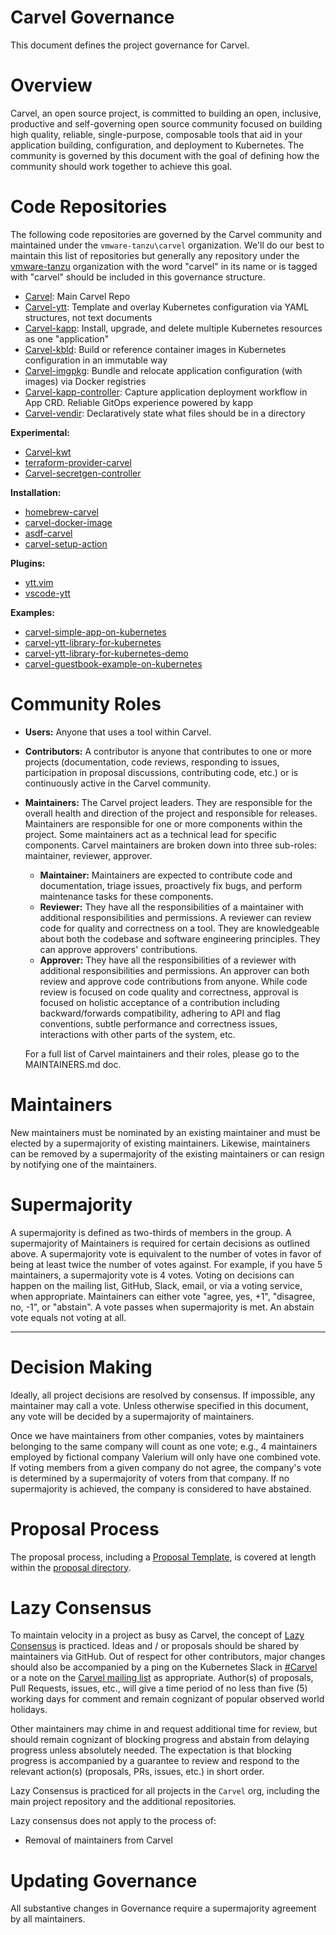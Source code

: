 # Carvel Governance
This document defines the project governance for Carvel.

# Overview
Carvel, an open source project, is committed to building an open, inclusive, productive and self-governing open source community focused on building high quality, reliable, single-purpose, composable tools that aid in your application building, configuration, and deployment to Kubernetes. The community is governed by this document with the goal of defining how the community should work together to achieve this goal.

# Code Repositories
The following code repositories are governed by the Carvel community and maintained under the `vmware-tanzu\carvel` organization. We'll do our best to maintain this list of repositories but generally any repository under the [vmware-tanzu](https://github.com/vmware-tanzu/) organization with the word "carvel" in its name or is tagged with "carvel" should be included in this governance structure.

* [Carvel](https://github.com/vmware-tanzu/carvel): Main Carvel Repo
* [Carvel-ytt](https://github.com/vmware-tanzu/carvel-ytt): Template and overlay Kubernetes configuration via YAML structures, not text documents
* [Carvel-kapp](https://github.com/vmware-tanzu/carvel-kapp): Install, upgrade, and delete multiple Kubernetes resources as one "application"
* [Carvel-kbld](https://github.com/vmware-tanzu/carvel-kbld): Build or reference container images in Kubernetes configuration in an immutable way
* [Carvel-imgpkg](https://github.com/vmware-tanzu/carvel-imgpkg): Bundle and relocate application configuration (with images) via Docker registries
* [Carvel-kapp-controller](https://github.com/vmware-tanzu/carvel-kapp-controller): Capture application deployment workflow in App CRD. Reliable GitOps experience powered by kapp
* [Carvel-vendir](https://github.com/vmware-tanzu/carvel-vendir): Declaratively state what files should be in a directory

**Experimental:**
* [Carvel-kwt](https://github.com/vmware-tanzu/carvel-kwt)
* [terraform-provider-carvel](https://github.com/vmware-tanzu/terraform-provider-carvel)
* [Carvel-secretgen-controller](https://github.com/vmware-tanzu/carvel-secretgen-controller)

**Installation:**
* [homebrew-carvel](https://github.com/vmware-tanzu/homebrew-carvel)
* [carvel-docker-image](https://github.com/vmware-tanzu/carvel-docker-image)
* [asdf-carvel](https://github.com/vmware-tanzu/asdf-carvel)
* [carvel-setup-action](https://github.com/vmware-tanzu/carvel-setup-action)

**Plugins:**
* [ytt.vim](https://github.com/vmware-tanzu/ytt.vim)
* [vscode-ytt](https://github.com/vmware-tanzu/vscode-ytt)

**Examples:**
* [carvel-simple-app-on-kubernetes](https://github.com/vmware-tanzu/carvel-simple-app-on-kubernetes)
* [carvel-ytt-library-for-kubernetes](https://github.com/vmware-tanzu/carvel-ytt-library-for-kubernetes)
* [carvel-ytt-library-for-kubernetes-demo](https://github.com/vmware-tanzu/carvel-ytt-library-for-kubernetes-demo)
* [carvel-guestbook-example-on-kubernetes](https://github.com/vmware-tanzu/carvel-ytt-library-for-kubernetes-demo)

# Community Roles
* **Users:** Anyone that uses a tool within Carvel.
* **Contributors:** A contributor is anyone that contributes to one or more projects (documentation, code reviews, responding to issues, participation in proposal discussions, contributing code, etc.) or is continuously active in the Carvel community.
* **Maintainers:** The Carvel project leaders. They are responsible for the overall health and direction of the project and responsible for releases. Maintainers are responsible for one or more components within the project. Some maintainers act as a technical lead for specific components. Carvel maintainers are broken down into three sub-roles: maintainer, reviewer, approver. 
    * **Maintainer:** Maintainers are expected to contribute code and documentation, triage issues, proactively fix bugs, and perform maintenance tasks for these components.
    * **Reviewer:** They have all the responsibilities of a maintainer with additional responsibilities and permissions. A reviewer can review code for quality and correctness on a tool. They are knowledgeable about both the codebase and software engineering principles. They can approve approvers' contributions.
    * **Approver:** They have all the responsibilities of a reviewer with additional responsibilities and permissions. An approver can both review and approve code contributions from anyone. While code review is focused on code quality and correctness, approval is focused on holistic acceptance of a contribution including backward/forwards compatibility, adhering to API and flag conventions, subtle performance and correctness issues, interactions with other parts of the system, etc.

    For a full list of Carvel maintainers and their roles, please go to the MAINTAINERS.md doc.

# Maintainers
New maintainers must be nominated by an existing maintainer and must be elected by a supermajority of existing maintainers. Likewise, maintainers can be removed by a supermajority of the existing maintainers or can resign by notifying one of the maintainers.

# Supermajority
A supermajority is defined as two-thirds of members in the group. A supermajority of Maintainers is required for certain decisions as outlined above. A supermajority vote is equivalent to the number of votes in favor of being at least twice the number of votes against. For example, if you have 5 maintainers, a supermajority vote is 4 votes. Voting on decisions can happen on the mailing list, GitHub, Slack, email, or via a voting service, when appropriate. Maintainers can either vote "agree, yes, +1", "disagree, no, -1", or "abstain". A vote passes when supermajority is met. An abstain vote equals not voting at all.

---
# Decision Making
Ideally, all project decisions are resolved by consensus. If impossible, any maintainer may call a vote. Unless otherwise specified in this document, any vote will be decided by a supermajority of maintainers.

Once we have maintainers from other companies, votes by maintainers belonging to the same company will count as one vote; e.g., 4 maintainers employed by fictional company Valerium will only have one combined vote. If voting members from a given company do not agree, the company's vote is determined by a supermajority of voters from that company. If no supermajority is achieved, the company is considered to have abstained.

# Proposal Process
The proposal process, including a [Proposal Template](https://github.com/vmware-tanzu/carvel/tree/develop/proposals#proposal-template), is covered at length within the [proposal directory](https://github.com/vmware-tanzu/carvel/tree/develop/proposals).

# Lazy Consensus
To maintain velocity in a project as busy as Carvel, the concept of [Lazy Consensus](http://en.osswiki.info/concepts/lazy_consensus) is practiced. Ideas and / or proposals should be shared by maintainers via GitHub. Out of respect for other contributors, major changes should also be accompanied by a ping on the Kubernetes Slack in [#Carvel](https://kubernetes.slack.com/archives/CH8KCCKA5) or a note on the [Carvel mailing list](carvel-dev@googlegroups.com) as appropriate. Author(s) of proposals, Pull Requests, issues, etc., will give a time period of no less than five (5) working days for comment and remain cognizant of popular observed world holidays.

Other maintainers may chime in and request additional time for review, but should remain cognizant of blocking progress and abstain from delaying progress unless absolutely needed. The expectation is that blocking progress is accompanied by a guarantee to review and respond to the relevant action(s) (proposals, PRs, issues, etc.) in short order.

Lazy Consensus is practiced for all projects in the `Carvel` org, including the main project repository and the additional repositories.

Lazy consensus does not apply to the process of:
* Removal of maintainers from Carvel

# Updating Governance
All substantive changes in Governance require a supermajority agreement by all maintainers.
